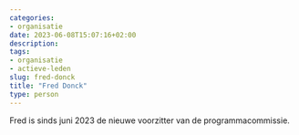 ```yaml
---
categories:
- organisatie
date: 2023-06-08T15:07:16+02:00
description:
tags:
- organisatie
- actieve-leden
slug: fred-donck
title: "Fred Donck"
type: person
---
```


Fred is sinds juni 2023 de nieuwe voorzitter van de programmacommissie.
